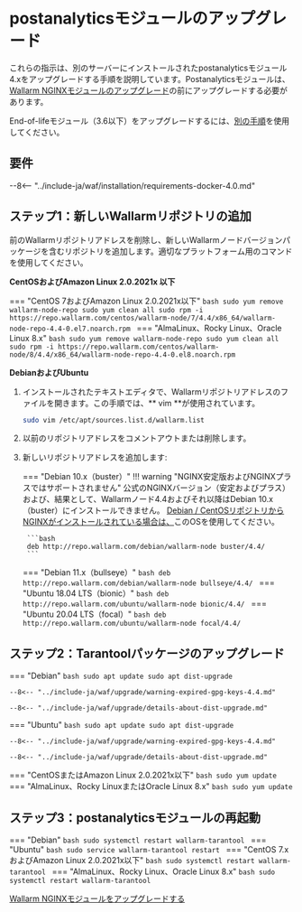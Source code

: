 [docs-module-update]:   nginx-modules.md
[img-wl-console-users]:             ../images/check-users.png 
[img-create-wallarm-node]:      ../images/user-guides/nodes/create-cloud-node.png

#   postanalyticsモジュールのアップグレード

これらの指示は、別のサーバーにインストールされたpostanalyticsモジュール4.xをアップグレードする手順を説明しています。Postanalyticsモジュールは、[Wallarm NGINXモジュールのアップグレード][docs-module-update]の前にアップグレードする必要があります。

End-of-lifeモジュール（3.6以下）をアップグレードするには、[別の手順](older-versions/separate-postanalytics.md)を使用してください。

## 要件

--8<-- "../include-ja/waf/installation/requirements-docker-4.0.md"

## ステップ1：新しいWallarmリポジトリの追加

前のWallarmリポジトリアドレスを削除し、新しいWallarmノードバージョンパッケージを含むリポジトリを追加します。適切なプラットフォーム用のコマンドを使用してください。

**CentOSおよびAmazon Linux 2.0.2021x 以下**

=== "CentOS 7およびAmazon Linux 2.0.2021x以下"
    ```bash
    sudo yum remove wallarm-node-repo
    sudo yum clean all
    sudo rpm -i https://repo.wallarm.com/centos/wallarm-node/7/4.4/x86_64/wallarm-node-repo-4.4-0.el7.noarch.rpm
    ```
=== "AlmaLinux、Rocky Linux、Oracle Linux 8.x"
    ```bash
    sudo yum remove wallarm-node-repo
    sudo yum clean all
    sudo rpm -i https://repo.wallarm.com/centos/wallarm-node/8/4.4/x86_64/wallarm-node-repo-4.4-0.el8.noarch.rpm
    ```

**DebianおよびUbuntu**

1. インストールされたテキストエディタで、Wallarmリポジトリアドレスのファイルを開きます。この手順では、** vim **が使用されています。

    ```bash
    sudo vim /etc/apt/sources.list.d/wallarm.list
    ```
2. 以前のリポジトリアドレスをコメントアウトまたは削除します。
3. 新しいリポジトリアドレスを追加します:

    === "Debian 10.x（buster）"
        !!! warning "NGINX安定版およびNGINXプラスではサポートされません"
            公式のNGINXバージョン（安定およびプラス）および、結果として、Wallarmノード4.4およびそれ以降はDebian 10.x（buster）にインストールできません。 [Debian / CentOSリポジトリからNGINXがインストールされている場合は、](../installation/nginx/dynamic-module-from-distr.md)このOSを使用してください。

        ```bash
        deb http://repo.wallarm.com/debian/wallarm-node buster/4.4/
        ```
    === "Debian 11.x（bullseye）"
        ```bash
        deb http://repo.wallarm.com/debian/wallarm-node bullseye/4.4/
        ```
    === "Ubuntu 18.04 LTS（bionic）"
        ```bash
        deb http://repo.wallarm.com/ubuntu/wallarm-node bionic/4.4/
        ```
    === "Ubuntu 20.04 LTS（focal）"
        ```bash
        deb http://repo.wallarm.com/ubuntu/wallarm-node focal/4.4/
        ```

## ステップ2：Tarantoolパッケージのアップグレード

=== "Debian"
    ```bash
    sudo apt update
    sudo apt dist-upgrade
    ```

    --8<-- "../include-ja/waf/upgrade/warning-expired-gpg-keys-4.4.md"

    --8<-- "../include-ja/waf/upgrade/details-about-dist-upgrade.md"
=== "Ubuntu"
    ```bash
    sudo apt update
    sudo apt dist-upgrade
    ```

    --8<-- "../include-ja/waf/upgrade/warning-expired-gpg-keys-4.4.md"

    --8<-- "../include-ja/waf/upgrade/details-about-dist-upgrade.md"
=== "CentOSまたはAmazon Linux 2.0.2021x以下"
    ```bash
    sudo yum update
    ```
=== "AlmaLinux、Rocky LinuxまたはOracle Linux 8.x"
    ```bash
    sudo yum update
    ```

## ステップ3：postanalyticsモジュールの再起動

=== "Debian"
    ```bash
    sudo systemctl restart wallarm-tarantool
    ```
=== "Ubuntu"
    ```bash
    sudo service wallarm-tarantool restart
    ```
=== "CentOS 7.xおよびAmazon Linux 2.0.2021x以下"
    ```bash
    sudo systemctl restart wallarm-tarantool
    ```
=== "AlmaLinux、Rocky Linux、Oracle Linux 8.x"
    ```bash
    sudo systemctl restart wallarm-tarantool
    ```

[Wallarm NGINXモジュールをアップグレードする][docs-module-update]